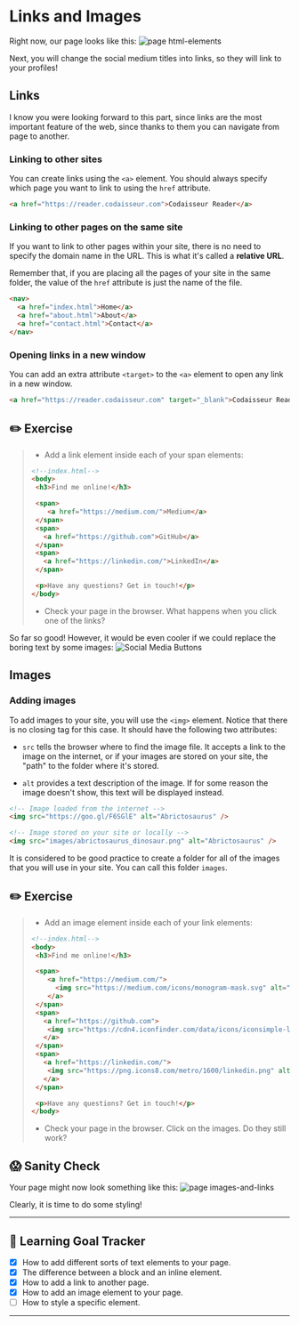 # Links and Images



Right now, our page looks like this: ![page html-elements](https://cd.sseu.re/Jane_Doe_2018-09-06_10-46-59.png)

Next, you will change the social medium titles into links, so they will link to your profiles!

## Links

I know you were looking forward to this part, since links are the most important feature of the web, since thanks to them you can navigate from page to another.

### Linking to other sites

You can create links using the `<a>` element. You should always specify which page you want to link to using the `href` attribute.

```html
<a href="https://reader.codaisseur.com">Codaisseur Reader</a>
```

### Linking to other pages on the same site

If you want to link to other pages within your site, there is no need to specify the domain name in the URL. This is what it's called a **relative URL**.

Remember that, if you are placing all the pages of your site in the same folder, the value of the `href` attribute is just the name of the file.

```html
<nav>
  <a href="index.html">Home</a>
  <a href="about.html">About</a>
  <a href="contact.html">Contact</a>
</nav>
```

### Opening links in a new window

You can add an extra attribute `<target>` to the `<a>` element to open any link in a new window.

```html
<a href="https://reader.codaisseur.com" target="_blank">Codaisseur Reader</a>
```
## ✏️ Exercise
> * Add a link element inside each of your span elements:
> ```html
> <!--index.html-->
><body>
>  <h3>Find me online!</h3>
>
>  <span>
>     <a href="https://medium.com/">Medium</a>
>  </span>
>  <span>
>    <a href="https://github.com">GitHub</a>
>  </span>
>  <span>
>    <a href="https://linkedin.com/">LinkedIn</a>
>  </span>
>
>  <p>Have any questions? Get in touch!</p>
></body>
>```
> * Check your page in the browser. What happens when you click one of the links?

So far so good! However, it would be even cooler if we could replace the boring text by some images:
![Social Media Buttons](https://cd.sseu.re/Jane_Doe_2018-09-06_11-07-30.png)

## Images

### Adding images

To add images to your site, you will use the `<img>` element. Notice that there is no closing tag for this case. It should have the following two attributes:

* `src` tells the browser where to find the image file. It accepts a link to the image on the internet, or if your images are stored on your site, the "path" to the folder where it's stored.

* `alt` provides a text description of the image. If for some reason the image doesn't show, this text will be displayed instead.

```html
<!-- Image loaded from the internet -->
<img src="https://goo.gl/F6SGlE" alt="Abrictosaurus" />

<!-- Image stored on your site or locally -->
<img src="images/abrictosaurus_dinosaur.png" alt="Abrictosaurus" />
```

It is considered to be good practice to create a folder for all of the images that you will use in your site. You can call this folder `images`.

## ✏️ Exercise
> * Add an image element inside each of your link elements:
> ```html
> <!--index.html-->
><body>
>  <h3>Find me online!</h3>
>
>  <span>
>     <a href="https://medium.com/">
>       <img src="https://medium.com/icons/monogram-mask.svg" alt="medium"/>
>     </a>
>  </span>
>  <span>
>    <a href="https://github.com">
>     <img src="https://cdn4.iconfinder.com/data/icons/iconsimple-logotypes/512/github-512.png" alt="github"/>
>    </a>
>  </span>
>  <span>
>    <a href="https://linkedin.com/">
>     <img src="https://png.icons8.com/metro/1600/linkedin.png" alt="linkedin" />
>    </a>
>  </span>
>
>  <p>Have any questions? Get in touch!</p>
></body>
>```
> * Check your page in the browser. Click on the images. Do they still work?

## 😱 Sanity Check
Your page might now look something like this:
![page images-and-links](https://cd.sseu.re/FireShot_Capture_2_-_Jane_Doe__-_file____Users_mimi_Code_Codaisseur_.png_2018-09-06_11-16-42.png)

Clearly, it is time to do some styling!

---
## 🎯 Learning Goal Tracker

* [x] How to add different sorts of text elements to your page.
* [x] The difference between a block and an inline element.
* [x] How to add a link to another page.
* [x] How to add an image element to your page.
* [ ] How to style a specific element.
---
